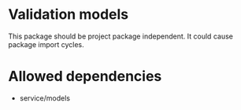 # Validation models

This package should be project package independent. It could cause package import cycles.

# Allowed dependencies

- service/models 